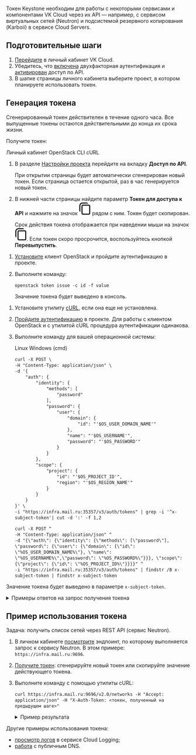 Токен Keystone необходим для работы с некоторыми сервисами и компонентами VK Cloud через их API — например, с сервисом виртуальных сетей (Neutron) и подсистемой резервного копирования (Karboii) в сервисе Cloud Servers.

## Подготовительные шаги

1. [Перейдите](https://msk.cloud.vk.com/app/) в личный кабинет VK Cloud.
1. Убедитесь, что [включена](/ru/tools-for-using-services/vk-cloud-account/service-management/account-manage/manage-2fa) двухфакторная аутентификация и [активирован](/ru/tools-for-using-services/api/rest-api/enable-api) доступ по API.
1. В шапке страницы личного кабинета выберите проект, в котором планируете использовать токен.

## Генерация токена

<warn>

Сгенерированный токен действителен в течение одного часа. Все выпущенные токены остаются действительными до конца их срока жизни.

</warn>

Получите токен:

<tabs>
<tablist>
<tab>Личный кабинет</tab>
<tab>OpenStack CLI</tab>
<tab>cURL</tab>
</tablist>
<tabpanel>

1. В разделе [Настройки проекта](https://msk.cloud.vk.com/app/project/keys/) перейдите на вкладку **Доступ по API**.

    При открытии страницы будет автоматически сгенерирован новый токен. Если страница остается открытой, раз в час генерируется новый токен.

1. В нижней части страницы найдите параметр **Токен для доступа к API** и нажмите на значок ![Копировать](assets/copy-icon.svg "inline") рядом с ним. Токен будет скопирован.

    Срок действия токена отображается при наведении мыши на значок ![Копировать](assets/copy-icon.svg "inline"). Если токен скоро просрочится, воспользуйтесь кнопкой **Перевыпустить**.

</tabpanel>
<tabpanel>

1. [Установите](/ru/tools-for-using-services/cli/openstack-cli) клиент OpenStack и пройдите аутентификацию в проекте.
1. Выполните команду:

    ```console
    openstack token issue -c id -f value
    ```

    Значение токена будет выведено в консоль.

</tabpanel>
<tabpanel>

1. Установите утилиту [cURL](https://github.com/curl/curl/blob/master/docs/INSTALL.md), если она еще не установлена.
1. [Пройдите аутентификацию](/ru/tools-for-using-services/cli/openstack-cli) в проекте. Для работы с клиентом OpenStack и с утилитой cURL процедура аутентификации одинакова.
1. Выполните команду для вашей операционной системы:

    <tabs>
    <tablist>
    <tab>Linux</tab>
    <tab>Windows (cmd)</tab>
    </tablist>
    <tabpanel>

    ```console
    curl -X POST \
    -H "Content-Type: application/json" \
    -d '{
        "auth": {
            "identity": {
                "methods": [
                    "password"
                ],
                "password": {
                    "user": {
                        "domain": {
                            "id": "'$OS_USER_DOMAIN_NAME'"
                        },
                        "name": "'$OS_USERNAME'",
                        "password": "'$OS_PASSWORD'"
                    }
                }
            },
            "scope": {
                "project": {
                    "id": "'$OS_PROJECT_ID'",
                    "region": "'$OS_REGION_NAME'"
                }
            }
        }
    }' \
    -i "https://infra.mail.ru:35357/v3/auth/tokens" | grep -i '^x-subject-token'| cut -d ':' -f 1,2
    ```
    </tabpanel>
    <tabpanel>

    ```console
    curl -X POST ^
    -H "Content-Type: application/json" ^
    -d "{\"auth\": {\"identity\": {\"methods\": [\"password\"], \"password\": {\"user\": {\"domain\": {\"id\": \"%OS_USER_DOMAIN_NAME%\"}, \"name\": \"%OS_USERNAME%\",\"password\": \"%OS_PASSWORD%\"}}}, \"scope\": {\"project\": {\"id\": \"%OS_PROJECT_ID%\"}}}}" ^
    -i "https://infra.mail.ru:35357/v3/auth/tokens" | findstr /B x-subject-token | findstr x-subject-token
    ```
    </tabpanel>
    </tabs>

Значение токена будет выведено в параметре `x-subject-token`.

<details>
<summary markdown="span">Примеры ответов на запрос получения токена</summary>

<tabs>
<tablist>
<tab>Linux</tab>
<tab>Windows (cmd)</tab>
</tablist>
<tabpanel>

```console
  % Total    % Received % Xferd  Average Speed   Time    Time     Time  Current
                                 Dload  Upload   Total   Spent    Left  Speed
100 27038  100 26470  100   568  99259   2129 --:--:-- --:--:-- --:--:-- 99138
x-subject-token: gAAAAABkirBWYerPg-2A_W0blpcg_qcmTck9K3cC1zf4JUnP3lnpq-bf3W_AXbMx8wDd7PNO704lf00QX3--BRvFB-UcI5IQq5GtVNVzkHoqem4Ocg_-fmRgCdtSSrKvw_KqjpxoksOi2EocauqogKJebeYgAoheSMEnrSz4G70OrTHwUmhI4z0
```
</tabpanel>
<tabpanel>

```console
  % Total    % Received % Xferd  Average Speed   Time    Time     Time  Current
                                 Dload  Upload   Total   Spent    Left  Speed
100   230    0     0  100   230      0    920 --:--:-- --:--:-- --:--:--   923FINDSTR: Слишком длинная строка 12.
FINDSTR: Слишком длинная строка 12.
100 26700  100 26470  100   230  49114    426 --:--:-- --:--:-- --:--:-- 49628
FINDSTR: Слишком длинная строка 12.
x-subject-token: gAAAAABkirQja1Lgr9psuyf6fC6e3Sy5WMYubpmwMNPXuT6APQkf-BPRRAySTBGP2h9Iq2U533pi13h_ZIHa0viga7HxmSsEeCZ_Fq1CEy0m75lmpDtZYd8SAazmjqbV5Kf4ygGnp77kPadkL0hAgC0b7vKjgNGoZ9bLZDBQmlEivNMlptyZKcQ
```

</tabpanel>
</tabs>

</details>

</tabpanel>
</tabs>

## Пример использования токена

Задача: получить список сетей через REST API (сервис Neutron).

1. В личном кабинете [посмотрите](https://msk.cloud.vk.com/app/project/endpoints) эндпоинт, по которому выполняется запрос к сервису Neutron. В этом примере: `https://infra.mail.ru:9696`.
1. [Получите токен](#generaciya_tokena): сгенерируйте новый токен или скопируйте значение действующего токена.
1. Выполните команду с помощью утилиты cURL:

   ```console
   curl https://infra.mail.ru:9696/v2.0/networks -H "Accept: application/json" -H "X-Auth-Token: <токен, полученный на предыдущем шаге>"
   ```

   <details>
   <summary markdown="span">Пример результата</summary>

   ```json
   {
        "networks": [
            {
                "ipv6_address_scope": null,
                "dns_domain": null,
                "revision_number": 6,
                "port_security_enabled": true,
                "id": "0e4d7c1e-ba20-0000-0000-7623648487a6",
                "router:external": false,
                "availability_zone_hints": [],
                "availability_zones": [
                    "nova"
                ],
                "ipv4_address_scope": null,
                "shared": false,
                "project_id": "b5b7ffd4ef0547e5b222f44500000000",
                "status": "ACTIVE",
                "subnets": [
                    "5ab0164b-2528-0000-0000-b2a8d5e62661"
                ],
                "private_dns_domain": "mcs.local.",
                "description": "",
                "tags": [],
                "updated_at": "2022-11-22T07:24:53Z",
                "name": "demoNet2",
                "admin_state_up": true,
                "tenant_id": "b5b7ffd4ef0547e5b222f44500000000",
                "created_at": "2022-11-22T07:24:51Z",
                "mtu": 1500,
                "sdn": "neutron"
            },
        ]
    }
   ```

   </details>

Другие примеры использования токена:

- [просмотр логов](/ru/monitoring-services/logging/service-management/view-logs) в сервисе Cloud Logging;
- [работа](/ru/tools-for-using-services/api/api-spec/api-dns) с публичным DNS.
